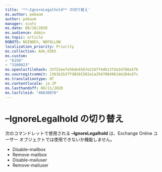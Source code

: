```yaml
---
title: '**–IgnoreLegalhold** の切り替え'
ms.author: pebaum
author: pebaum
manager: scotv
ms.date: 08/10/2020
ms.audience: Admin
ms.topic: article
ROBOTS: NOINDEX, NOFOLLOW
localization_priority: Priority
ms.collection: Adm_O365
ms.custom:
- "6150"
- "3100023"
ms.openlocfilehash: 25f52ee7e56de9167e216ff4db13fda34708a5fb
ms.sourcegitcommit: 1361b2b37fd0201502a1a3547084961de284a3fc
ms.translationtype: HT
ms.contentlocale: ja-JP
ms.lasthandoff: 08/11/2020
ms.locfileid: "46630078"
---
```

# <a name="ignorelegalhold-switch"></a>**–IgnoreLegalhold** の切り替え

次のコマンドレットで使用される **–IgnoreLegalhold** は、Exchange Online ユーザー オブジェクトでは使用できないか機能しません。

- Disable-mailbox
- Remove-mailbox
- Disable-mailuser
- Remove-mailuser